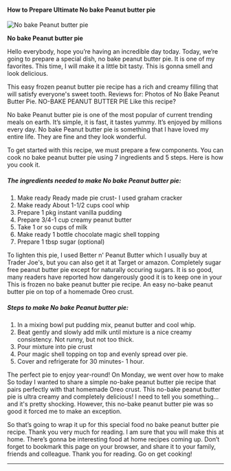             

#### How to Prepare Ultimate No bake Peanut butter pie

![No bake Peanut butter pie](https://img-global.cpcdn.com/recipes/eb33ec841bf0d2f2/751x532cq70/no-bake-peanut-butter-pie-recipe-main-photo.jpg)

**No bake Peanut butter pie**

Hello everybody, hope you’re having an incredible day today. Today, we’re going to prepare a special dish, no bake peanut butter pie. It is one of my favorites. This time, I will make it a little bit tasty. This is gonna smell and look delicious.

This easy frozen peanut butter pie recipe has a rich and creamy filling that will satisfy everyone's sweet tooth. Reviews for: Photos of No Bake Peanut Butter Pie. NO-BAKE PEANUT BUTTER PIE Like this recipe?

No bake Peanut butter pie is one of the most popular of current trending meals on earth. It’s simple, it is fast, it tastes yummy. It’s enjoyed by millions every day. No bake Peanut butter pie is something that I have loved my entire life. They are fine and they look wonderful.

To get started with this recipe, we must prepare a few components. You can cook no bake peanut butter pie using 7 ingredients and 5 steps. Here is how you cook it.

##### The ingredients needed to make No bake Peanut butter pie:

1.  Make ready Ready made pie crust- I used graham cracker
2.  Make ready About 1-1/2 cups cool whip
3.  Prepare 1 pkg instant vanilla pudding
4.  Prepare 3/4-1 cup creamy peanut butter
5.  Take 1 or so cups of milk
6.  Make ready 1 bottle chocolate magic shell topping
7.  Prepare 1 tbsp sugar (optional)

To lighten this pie, I used Better n' Peanut Butter which I usually buy at Trader Joe's, but you can also get it at Target or amazon. Completely sugar free peanut butter pie except for naturally occuring sugars. It is so good, many readers have reported how dangerously good it is to keep one in your This is frozen no bake peanut butter pie recipe. An easy no-bake peanut butter pie on top of a homemade Oreo crust.

##### Steps to make No bake Peanut butter pie:

1.  In a mixing bowl put pudding mix, peanut butter and cool whip.
2.  Beat gently and slowly add milk until mixture is a nice creamy consistency. Not runny, but not too thick.
3.  Pour mixture into pie crust
4.  Pour magic shell topping on top and evenly spread over pie.
5.  Cover and refrigerate for 30 minutes- 1 hour.

The perfect pie to enjoy year-round! On Monday, we went over how to make So today I wanted to share a simple no-bake peanut butter pie recipe that pairs perfectly with that homemade Oreo crust. This no-bake peanut butter pie is ultra creamy and completely delicious! I need to tell you something… and it's pretty shocking. However, this no-bake peanut butter pie was so good it forced me to make an exception.

So that’s going to wrap it up for this special food no bake peanut butter pie recipe. Thank you very much for reading. I am sure that you will make this at home. There’s gonna be interesting food at home recipes coming up. Don’t forget to bookmark this page on your browser, and share it to your family, friends and colleague. Thank you for reading. Go on get cooking!

* * *